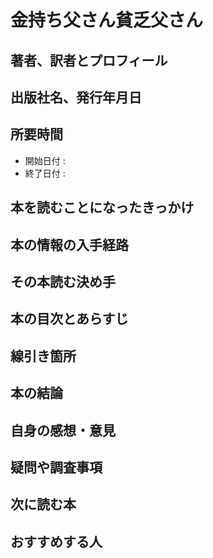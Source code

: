 # 金持ち父さん貧乏父さん

## 著者、訳者とプロフィール

## 出版社名、発行年月日

## 所要時間

- 開始日付 :
- 終了日付 :

## 本を読むことになったきっかけ

## 本の情報の入手経路

## その本読む決め手

## 本の目次とあらすじ

## 線引き箇所

## 本の結論

## 自身の感想・意見

## 疑問や調査事項

## 次に読む本

## おすすめする人
